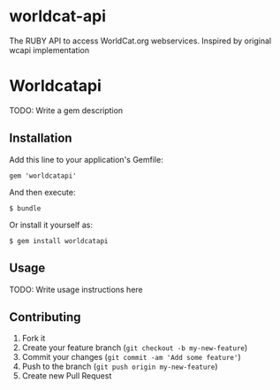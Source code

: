 worldcat-api
============

The RUBY API to access WorldCat.org webservices. Inspired by original wcapi implementation


# Worldcatapi

TODO: Write a gem description

## Installation

Add this line to your application's Gemfile:

    gem 'worldcatapi'

And then execute:

    $ bundle

Or install it yourself as:

    $ gem install worldcatapi

## Usage

TODO: Write usage instructions here

## Contributing

1. Fork it
2. Create your feature branch (`git checkout -b my-new-feature`)
3. Commit your changes (`git commit -am 'Add some feature'`)
4. Push to the branch (`git push origin my-new-feature`)
5. Create new Pull Request
